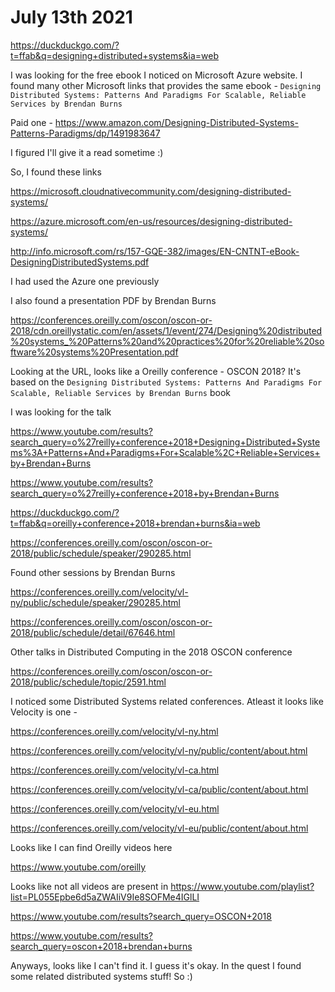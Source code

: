 # July 13th 2021

https://duckduckgo.com/?t=ffab&q=designing+distributed+systems&ia=web

I was looking for the free ebook I noticed on Microsoft Azure website. I found many other Microsoft links that provides the same ebook - `Designing Distributed Systems: Patterns And Paradigms For Scalable, Reliable Services by Brendan Burns`

Paid one - https://www.amazon.com/Designing-Distributed-Systems-Patterns-Paradigms/dp/1491983647

I figured I'll give it a read sometime :)

So, I found these links 

https://microsoft.cloudnativecommunity.com/designing-distributed-systems/

https://azure.microsoft.com/en-us/resources/designing-distributed-systems/

http://info.microsoft.com/rs/157-GQE-382/images/EN-CNTNT-eBook-DesigningDistributedSystems.pdf

I had used the Azure one previously

I also found a presentation PDF by Brendan Burns

https://conferences.oreilly.com/oscon/oscon-or-2018/cdn.oreillystatic.com/en/assets/1/event/274/Designing%20distributed%20systems_%20Patterns%20and%20practices%20for%20reliable%20software%20systems%20Presentation.pdf

Looking at the URL, looks like a Oreilly conference - OSCON 2018? It's based on the `Designing Distributed Systems: Patterns And Paradigms For Scalable, Reliable Services by Brendan Burns` book

I was looking for the talk

https://www.youtube.com/results?search_query=o%27reilly+conference+2018+Designing+Distributed+Systems%3A+Patterns+And+Paradigms+For+Scalable%2C+Reliable+Services+by+Brendan+Burns

https://www.youtube.com/results?search_query=o%27reilly+conference+2018+by+Brendan+Burns

https://duckduckgo.com/?t=ffab&q=oreilly+conference+2018+brendan+burns&ia=web

https://conferences.oreilly.com/oscon/oscon-or-2018/public/schedule/speaker/290285.html

Found other sessions by Brendan Burns

https://conferences.oreilly.com/velocity/vl-ny/public/schedule/speaker/290285.html

https://conferences.oreilly.com/oscon/oscon-or-2018/public/schedule/detail/67646.html

Other talks in Distributed Computing in the 2018 OSCON conference

https://conferences.oreilly.com/oscon/oscon-or-2018/public/schedule/topic/2591.html

I noticed some Distributed Systems related conferences. Atleast it looks like Velocity is one -

https://conferences.oreilly.com/velocity/vl-ny.html

https://conferences.oreilly.com/velocity/vl-ny/public/content/about.html

https://conferences.oreilly.com/velocity/vl-ca.html

https://conferences.oreilly.com/velocity/vl-ca/public/content/about.html

https://conferences.oreilly.com/velocity/vl-eu.html

https://conferences.oreilly.com/velocity/vl-eu/public/content/about.html

Looks like I can find Oreilly videos here

https://www.youtube.com/oreilly

Looks like not all videos are present in https://www.youtube.com/playlist?list=PL055Epbe6d5aZWAIiV9Ie8SOFMe4IGlLI

https://www.youtube.com/results?search_query=OSCON+2018

https://www.youtube.com/results?search_query=oscon+2018+brendan+burns

Anyways, looks like I can't find it. I guess it's okay. In the quest I found some related distributed systems stuff! So :)


